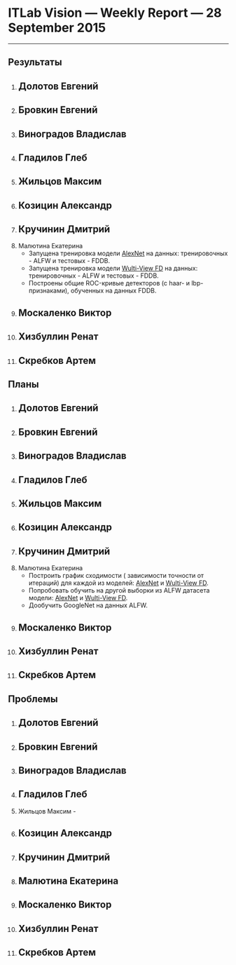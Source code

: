 # ITLab Vision — Weekly Report — 28 September 2015

----------------

## Результаты

  1. Долотов Евгений
     - 
  1. Бровкин Евгений
     - 
  1. Виноградов Владислав
     - 
  1. Гладилов Глеб
     - 
  1. Жильцов Максим
     - 
  1. Козицин Александр
     - 
  1. Кручинин Дмитрий
     - 
  1. Малютина Екатерина
     - Запущена тренировка модели [AlexNet](https://github.com/DolotovEvgeniy/face-detection-model/blob/master/bvlc_alexnet/train_val.prototxt) на данных: тренировочных - ALFW и тестовых - FDDB.
	 - Запущена тренировка модели [Wulti-View FD](https://github.com/DolotovEvgeniy/face-detection-model/blob/master/ddfd_alexnet/conv_train_val.prototxt) на данных: тренировочных - ALFW и тестовых - FDDB.
	 - Построены общие ROC-кривые детекторов (с haar- и lbp-признаками), обученных на данных FDDB.
  1. Москаленко Виктор
     -
  1. Хизбуллин Ренат
     - 
  1. Скребков Артем
     - 

## Планы

  1. Долотов Евгений
     - 
  1. Бровкин Евгений
     - 
  1. Виноградов Владислав
     - 
  1. Гладилов Глеб
     - 
  1. Жильцов Максим
     -
  1. Козицин Александр
     - 
  1. Кручинин Дмитрий
     - 
  1. Малютина Екатерина
     - Построить график сходимости ( зависимости точности от итераций) для каждой из моделей: [AlexNet](https://github.com/DolotovEvgeniy/face-detection-model/blob/master/bvlc_alexnet/train_val.prototxt) и [Wulti-View FD](https://github.com/DolotovEvgeniy/face-detection-model/blob/master/ddfd_alexnet/conv_train_val.prototxt).
	 - Попробовать обучить на другой выборки из ALFW датасета модели: [AlexNet](https://github.com/DolotovEvgeniy/face-detection-model/blob/master/bvlc_alexnet/train_val.prototxt) и [Wulti-View FD](https://github.com/DolotovEvgeniy/face-detection-model/blob/master/ddfd_alexnet/conv_train_val.prototxt).
	 - Дообучить GoogleNet на данных ALFW.
  1. Москаленко Виктор
     - 
  1. Хизбуллин Ренат
     - 
  1. Скребков Артем
     - 

## Проблемы

  1. Долотов Евгений
     - 
  1. Бровкин Евгений
     - 
  1. Виноградов Владислав
     - 
  1. Гладилов Глеб
     - 
  1. Жильцов Максим
    -
  1. Козицин Александр
     - 
  1. Кручинин Дмитрий
     - 
  1. Малютина Екатерина
     - 
  1. Москаленко Виктор
     - 
  1. Хизбуллин Ренат
     - 
  1. Скребков Артем
     - 

